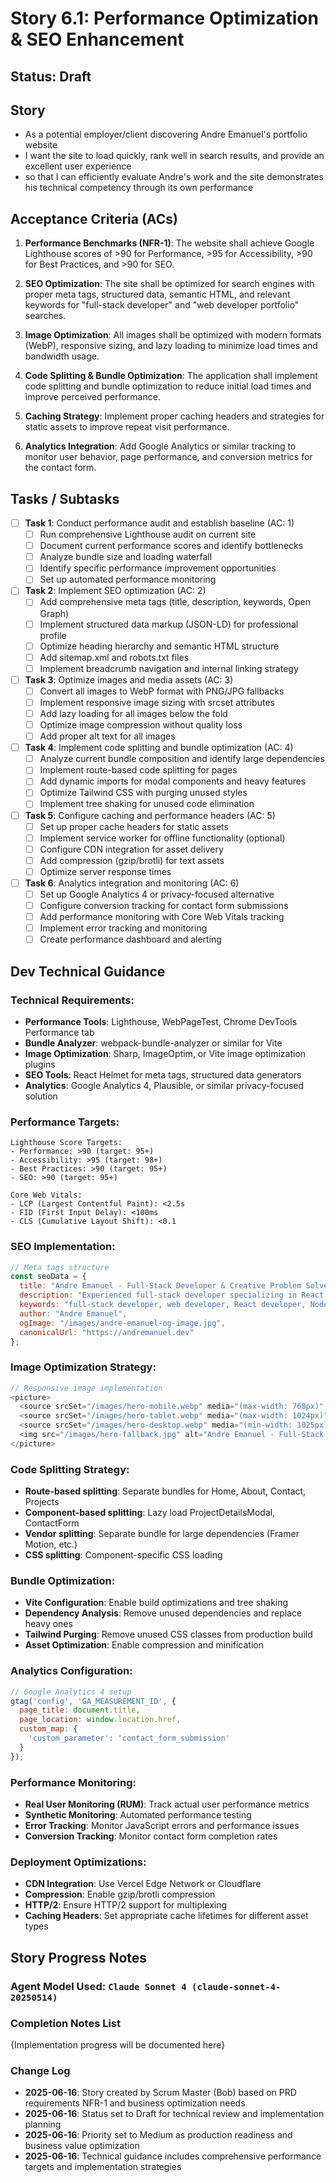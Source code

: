 # Story 6.1: Performance Optimization & SEO Enhancement

## Status: Draft

## Story

- As a potential employer/client discovering Andre Emanuel's portfolio website
- I want the site to load quickly, rank well in search results, and provide an excellent user experience
- so that I can efficiently evaluate Andre's work and the site demonstrates his technical competency through its own performance

## Acceptance Criteria (ACs)

1. **Performance Benchmarks (NFR-1)**: The website shall achieve Google Lighthouse scores of >90 for Performance, >95 for Accessibility, >90 for Best Practices, and >90 for SEO.

2. **SEO Optimization**: The site shall be optimized for search engines with proper meta tags, structured data, semantic HTML, and relevant keywords for "full-stack developer" and "web developer portfolio" searches.

3. **Image Optimization**: All images shall be optimized with modern formats (WebP), responsive sizing, and lazy loading to minimize load times and bandwidth usage.

4. **Code Splitting & Bundle Optimization**: The application shall implement code splitting and bundle optimization to reduce initial load times and improve perceived performance.

5. **Caching Strategy**: Implement proper caching headers and strategies for static assets to improve repeat visit performance.

6. **Analytics Integration**: Add Google Analytics or similar tracking to monitor user behavior, page performance, and conversion metrics for the contact form.

## Tasks / Subtasks

- [ ] **Task 1**: Conduct performance audit and establish baseline (AC: 1)
  - [ ] Run comprehensive Lighthouse audit on current site
  - [ ] Document current performance scores and identify bottlenecks
  - [ ] Analyze bundle size and loading waterfall
  - [ ] Identify specific performance improvement opportunities
  - [ ] Set up automated performance monitoring

- [ ] **Task 2**: Implement SEO optimization (AC: 2)
  - [ ] Add comprehensive meta tags (title, description, keywords, Open Graph)
  - [ ] Implement structured data markup (JSON-LD) for professional profile
  - [ ] Optimize heading hierarchy and semantic HTML structure
  - [ ] Add sitemap.xml and robots.txt files
  - [ ] Implement breadcrumb navigation and internal linking strategy

- [ ] **Task 3**: Optimize images and media assets (AC: 3)
  - [ ] Convert all images to WebP format with PNG/JPG fallbacks
  - [ ] Implement responsive image sizing with srcset attributes
  - [ ] Add lazy loading for all images below the fold
  - [ ] Optimize image compression without quality loss
  - [ ] Add proper alt text for all images

- [ ] **Task 4**: Implement code splitting and bundle optimization (AC: 4)
  - [ ] Analyze current bundle composition and identify large dependencies
  - [ ] Implement route-based code splitting for pages
  - [ ] Add dynamic imports for modal components and heavy features
  - [ ] Optimize Tailwind CSS with purging unused styles
  - [ ] Implement tree shaking for unused code elimination

- [ ] **Task 5**: Configure caching and performance headers (AC: 5)
  - [ ] Set up proper cache headers for static assets
  - [ ] Implement service worker for offline functionality (optional)
  - [ ] Configure CDN integration for asset delivery
  - [ ] Add compression (gzip/brotli) for text assets
  - [ ] Optimize server response times

- [ ] **Task 6**: Analytics integration and monitoring (AC: 6)
  - [ ] Set up Google Analytics 4 or privacy-focused alternative
  - [ ] Configure conversion tracking for contact form submissions
  - [ ] Add performance monitoring with Core Web Vitals tracking
  - [ ] Implement error tracking and monitoring
  - [ ] Create performance dashboard and alerting

## Dev Technical Guidance

### Technical Requirements:
- **Performance Tools**: Lighthouse, WebPageTest, Chrome DevTools Performance tab
- **Bundle Analyzer**: webpack-bundle-analyzer or similar for Vite
- **Image Optimization**: Sharp, ImageOptim, or Vite image optimization plugins
- **SEO Tools**: React Helmet for meta tags, structured data generators
- **Analytics**: Google Analytics 4, Plausible, or similar privacy-focused solution

### Performance Targets:
```
Lighthouse Score Targets:
- Performance: >90 (target: 95+)
- Accessibility: >95 (target: 98+)
- Best Practices: >90 (target: 95+)
- SEO: >90 (target: 95+)

Core Web Vitals:
- LCP (Largest Contentful Paint): <2.5s
- FID (First Input Delay): <100ms
- CLS (Cumulative Layout Shift): <0.1
```

### SEO Implementation:
```javascript
// Meta tags structure
const seoData = {
  title: "Andre Emanuel - Full-Stack Developer & Creative Problem Solver",
  description: "Experienced full-stack developer specializing in React, Node.js, and modern web technologies. Available for freelance projects and full-time opportunities.",
  keywords: "full-stack developer, web developer, React developer, Node.js, JavaScript, portfolio",
  author: "Andre Emanuel",
  ogImage: "/images/andre-emanuel-og-image.jpg",
  canonicalUrl: "https://andremanuel.dev"
};
```

### Image Optimization Strategy:
```javascript
// Responsive image implementation
<picture>
  <source srcSet="/images/hero-mobile.webp" media="(max-width: 768px)" type="image/webp" />
  <source srcSet="/images/hero-tablet.webp" media="(max-width: 1024px)" type="image/webp" />
  <source srcSet="/images/hero-desktop.webp" media="(min-width: 1025px)" type="image/webp" />
  <img src="/images/hero-fallback.jpg" alt="Andre Emanuel - Full-Stack Developer" loading="lazy" />
</picture>
```

### Code Splitting Strategy:
- **Route-based splitting**: Separate bundles for Home, About, Contact, Projects
- **Component-based splitting**: Lazy load ProjectDetailsModal, ContactForm
- **Vendor splitting**: Separate bundle for large dependencies (Framer Motion, etc.)
- **CSS splitting**: Component-specific CSS loading

### Bundle Optimization:
- **Vite Configuration**: Enable build optimizations and tree shaking
- **Dependency Analysis**: Remove unused dependencies and replace heavy ones
- **Tailwind Purging**: Remove unused CSS classes from production build
- **Asset Optimization**: Enable compression and minification

### Analytics Configuration:
```javascript
// Google Analytics 4 setup
gtag('config', 'GA_MEASUREMENT_ID', {
  page_title: document.title,
  page_location: window.location.href,
  custom_map: {
    'custom_parameter': 'contact_form_submission'
  }
});
```

### Performance Monitoring:
- **Real User Monitoring (RUM)**: Track actual user performance metrics
- **Synthetic Monitoring**: Automated performance testing
- **Error Tracking**: Monitor JavaScript errors and performance issues
- **Conversion Tracking**: Monitor contact form completion rates

### Deployment Optimizations:
- **CDN Integration**: Use Vercel Edge Network or Cloudflare
- **Compression**: Enable gzip/brotli compression
- **HTTP/2**: Ensure HTTP/2 support for multiplexing
- **Caching Headers**: Set appropriate cache lifetimes for different asset types

## Story Progress Notes

### Agent Model Used: `Claude Sonnet 4 (claude-sonnet-4-20250514)`

### Completion Notes List

{Implementation progress will be documented here}

### Change Log

- **2025-06-16**: Story created by Scrum Master (Bob) based on PRD requirements NFR-1 and business optimization needs
- **2025-06-16**: Status set to Draft for technical review and implementation planning
- **2025-06-16**: Priority set to Medium as production readiness and business value optimization
- **2025-06-16**: Technical guidance includes comprehensive performance targets and implementation strategies